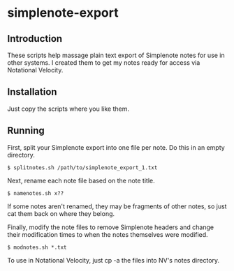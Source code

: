 simplenote-export
=================

Introduction
------------

These scripts help massage plain text export of Simplenote notes for use in
other systems. I created them to get my notes ready for access via
Notational Velocity.

Installation
------------

Just copy the scripts where you like them.

Running
-------

First, split your Simplenote export into one file per note. Do this in an
empty directory.

    $ splitnotes.sh /path/to/simplenote_export_1.txt

Next, rename each note file based on the note title.

    $ namenotes.sh x??

If some notes aren't renamed, they may be fragments of other notes, so just
cat them back on where they belong.

Finally, modify the note files to remove Simplenote headers and change their
modification times to when the notes themselves were modified.

    $ modnotes.sh *.txt

To use in Notational Velocity, just cp -a the files into NV's notes directory.
